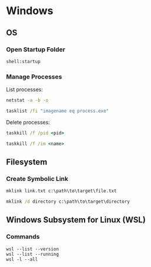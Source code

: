 # Windows

## OS

### Open Startup Folder

```cmd
shell:startup
```

### Manage Processes

List processes:

```cmd
netstat -a -b -o

tasklist /fi "imagename eq process.exe"
```

Delete processes:

```cmd
taskkill /f /pid <pid>

taskkill /f /im <name>
```

## Filesystem

### Create Symbolic Link

```cmd
mklink link.txt c:\path\to\target\file.txt

mklink /d directory c:\path\to\target\directory
```

## Windows Subsystem for Linux (WSL)

### Commands

```shell
wsl --list --version
wsl --list --running
wsl -l --all
```
